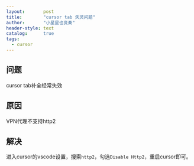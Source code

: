 ```yaml
---
layout:       post
title:        "cursor tab 失灵问题"
author:       "小星星也变奏"
header-style: text
catalog:      true
tags:
  - cursor
---
```


## 问题

cursor tab补全经常失效

## 原因

VPN代理不支持http2

## 解决

进入cursor的vscode设置，搜索`http2`，勾选`Disable Http2`，重启cursor即可。
